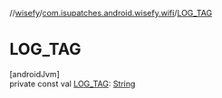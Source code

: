 //[wisefy](../../index.md)/[com.isupatches.android.wisefy.wifi](index.md)/[LOG_TAG](-l-o-g_-t-a-g.md)

# LOG_TAG

[androidJvm]\
private const val [LOG_TAG](-l-o-g_-t-a-g.md): [String](https://kotlinlang.org/api/latest/jvm/stdlib/kotlin/-string/index.html)

